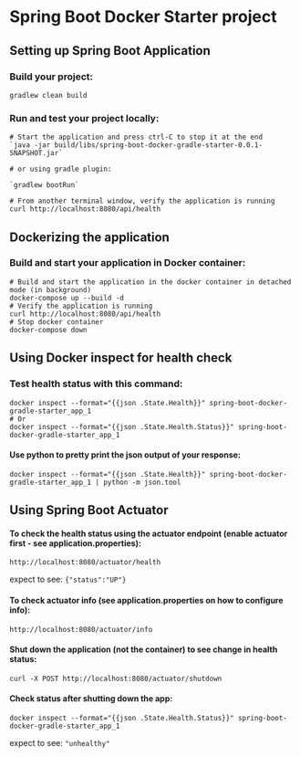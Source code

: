 # Spring Boot Docker Starter project

## Setting up Spring Boot Application

### Build your project:
`gradlew clean build`

### Run and test your project locally: 
```
# Start the application and press ctrl-C to stop it at the end
`java -jar build/libs/spring-boot-docker-gradle-starter-0.0.1-SNAPSHOT.jar`

# or using gradle plugin:

`gradlew bootRun`

# From another terminal window, verify the application is running
curl http://localhost:8080/api/health
```

## Dockerizing the application

### Build and start your application in Docker container:
```
# Build and start the application in the docker container in detached mode (in background)
docker-compose up --build -d
# Verify the application is running
curl http://localhost:8080/api/health
# Stop docker container
docker-compose down
```

## Using Docker inspect for health check

### Test health status with this command:
```
docker inspect --format="{{json .State.Health}}" spring-boot-docker-gradle-starter_app_1
# Or
docker inspect --format="{{json .State.Health.Status}}" spring-boot-docker-gradle-starter_app_1
```

#### Use python to pretty print the json output of your response:
`docker inspect --format="{{json .State.Health}}" spring-boot-docker-gradle-starter_app_1 | python -m json.tool`

## Using Spring Boot Actuator

#### To check the health status using the actuator endpoint (enable actuator first - see application.properties):
`http://localhost:8080/actuator/health`
 
 expect to see: `{"status":"UP"}`

#### To check actuator info (see application.properties on how to configure info):
`http://localhost:8080/actuator/info`

#### Shut down the application (not the container) to see change in health status:
`curl -X POST http://localhost:8080/actuator/shutdown`

#### Check status after shutting down the app:
`docker inspect --format="{{json .State.Health.Status}}" spring-boot-docker-gradle-starter_app_1`

expect to see: `"unhealthy"`
